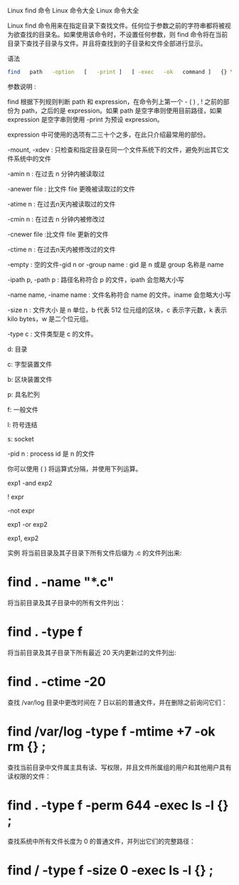 Linux find 命令
Linux 命令大全 Linux 命令大全

Linux find 命令用来在指定目录下查找文件。任何位于参数之前的字符串都将被视为欲查找的目录名。如果使用该命令时，不设置任何参数，则 find 命令将在当前目录下查找子目录与文件。并且将查找到的子目录和文件全部进行显示。

语法
```bash
find   path   -option   [   -print ]   [ -exec   -ok   command ]   {} \;
```
参数说明 :

find 根据下列规则判断 path 和 expression，在命令列上第一个 - ( ) , ! 之前的部份为 path，之后的是 expression。如果 path 是空字串则使用目前路径，如果 expression 是空字串则使用 -print 为预设 expression。

expression 中可使用的选项有二三十个之多，在此只介绍最常用的部份。

-mount, -xdev : 只检查和指定目录在同一个文件系统下的文件，避免列出其它文件系统中的文件

-amin n : 在过去 n 分钟内被读取过

-anewer file : 比文件 file 更晚被读取过的文件

-atime n : 在过去n天内被读取过的文件

-cmin n : 在过去 n 分钟内被修改过

-cnewer file :比文件 file 更新的文件

-ctime n : 在过去n天内被修改过的文件

-empty : 空的文件-gid n or -group name : gid 是 n 或是 group 名称是 name

-ipath p, -path p : 路径名称符合 p 的文件，ipath 会忽略大小写

-name name, -iname name : 文件名称符合 name 的文件。iname 会忽略大小写

-size n : 文件大小 是 n 单位，b 代表 512 位元组的区块，c 表示字元数，k 表示 kilo bytes，w 是二个位元组。

-type c : 文件类型是 c 的文件。

d: 目录

c: 字型装置文件

b: 区块装置文件

p: 具名贮列

f: 一般文件

l: 符号连结

s: socket

-pid n : process id 是 n 的文件

你可以使用 ( ) 将运算式分隔，并使用下列运算。

exp1 -and exp2

! expr

-not expr

exp1 -or exp2

exp1, exp2

实例
将当前目录及其子目录下所有文件后缀为 .c 的文件列出来:

# find . -name "*.c"
将当前目录及其子目录中的所有文件列出：

# find . -type f
将当前目录及其子目录下所有最近 20 天内更新过的文件列出:

# find . -ctime -20
查找 /var/log 目录中更改时间在 7 日以前的普通文件，并在删除之前询问它们：

# find /var/log -type f -mtime +7 -ok rm {} \;
查找当前目录中文件属主具有读、写权限，并且文件所属组的用户和其他用户具有读权限的文件：

# find . -type f -perm 644 -exec ls -l {} \;
查找系统中所有文件长度为 0 的普通文件，并列出它们的完整路径：

# find / -type f -size 0 -exec ls -l {} \;
